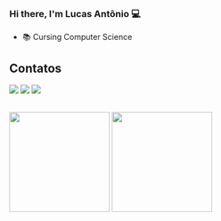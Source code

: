### Hi there, I'm Lucas Antônio 💻

- 📚 Cursing Computer Science

## Contatos

<div> 
  <a href="https://www.instagram.com/entaoluscas/" target="_blank"><img src="https://img.shields.io/badge/-Instagram-%23E4405F?style=for-the-badge&logo=instagram&logoColor=white" target="_blank"></a>
  <a href="mailto:lucasantonionogueirasilva@gmail.com"><img src="https://img.shields.io/badge/-Gmail-%23333?style=for-the-badge&logo=gmail&logoColor=white" target="_blank"></a>
  <a href="https://www.linkedin.com/in/lucas-ant%C3%B4nio-411454204/" target="_blank"><img src="https://img.shields.io/badge/-LinkedIn-%230077B5?style=for-the-badge&logo=linkedin&logoColor=white" target="_blank"></a> 
</div>

## 

<div>
  <a >
  <img height="180em" src="https://github-readme-stats.vercel.app/api/top-langs/?username=lusca-cpu&layout=compact&langs_count=7&theme=dracula"/>
  <img height="180em" src="https://github-readme-stats.vercel.app/api?username=lusca-cpu&count_private=true&include_all_commits=true&show_icons=true&theme=dracula"/>
</div>
